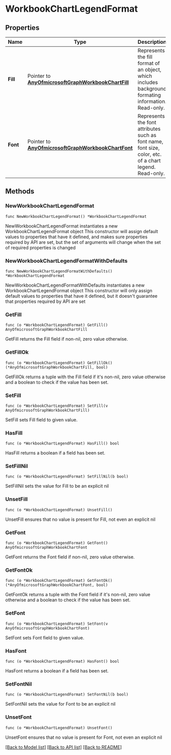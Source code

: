 # WorkbookChartLegendFormat

## Properties

Name | Type | Description | Notes
------------ | ------------- | ------------- | -------------
**Fill** | Pointer to [**AnyOfmicrosoftGraphWorkbookChartFill**](anyOf&lt;microsoft.graph.workbookChartFill&gt;.md) | Represents the fill format of an object, which includes background formating information. Read-only. | [optional] 
**Font** | Pointer to [**AnyOfmicrosoftGraphWorkbookChartFont**](anyOf&lt;microsoft.graph.workbookChartFont&gt;.md) | Represents the font attributes such as font name, font size, color, etc. of a chart legend. Read-only. | [optional] 

## Methods

### NewWorkbookChartLegendFormat

`func NewWorkbookChartLegendFormat() *WorkbookChartLegendFormat`

NewWorkbookChartLegendFormat instantiates a new WorkbookChartLegendFormat object
This constructor will assign default values to properties that have it defined,
and makes sure properties required by API are set, but the set of arguments
will change when the set of required properties is changed

### NewWorkbookChartLegendFormatWithDefaults

`func NewWorkbookChartLegendFormatWithDefaults() *WorkbookChartLegendFormat`

NewWorkbookChartLegendFormatWithDefaults instantiates a new WorkbookChartLegendFormat object
This constructor will only assign default values to properties that have it defined,
but it doesn't guarantee that properties required by API are set

### GetFill

`func (o *WorkbookChartLegendFormat) GetFill() AnyOfmicrosoftGraphWorkbookChartFill`

GetFill returns the Fill field if non-nil, zero value otherwise.

### GetFillOk

`func (o *WorkbookChartLegendFormat) GetFillOk() (*AnyOfmicrosoftGraphWorkbookChartFill, bool)`

GetFillOk returns a tuple with the Fill field if it's non-nil, zero value otherwise
and a boolean to check if the value has been set.

### SetFill

`func (o *WorkbookChartLegendFormat) SetFill(v AnyOfmicrosoftGraphWorkbookChartFill)`

SetFill sets Fill field to given value.

### HasFill

`func (o *WorkbookChartLegendFormat) HasFill() bool`

HasFill returns a boolean if a field has been set.

### SetFillNil

`func (o *WorkbookChartLegendFormat) SetFillNil(b bool)`

 SetFillNil sets the value for Fill to be an explicit nil

### UnsetFill
`func (o *WorkbookChartLegendFormat) UnsetFill()`

UnsetFill ensures that no value is present for Fill, not even an explicit nil
### GetFont

`func (o *WorkbookChartLegendFormat) GetFont() AnyOfmicrosoftGraphWorkbookChartFont`

GetFont returns the Font field if non-nil, zero value otherwise.

### GetFontOk

`func (o *WorkbookChartLegendFormat) GetFontOk() (*AnyOfmicrosoftGraphWorkbookChartFont, bool)`

GetFontOk returns a tuple with the Font field if it's non-nil, zero value otherwise
and a boolean to check if the value has been set.

### SetFont

`func (o *WorkbookChartLegendFormat) SetFont(v AnyOfmicrosoftGraphWorkbookChartFont)`

SetFont sets Font field to given value.

### HasFont

`func (o *WorkbookChartLegendFormat) HasFont() bool`

HasFont returns a boolean if a field has been set.

### SetFontNil

`func (o *WorkbookChartLegendFormat) SetFontNil(b bool)`

 SetFontNil sets the value for Font to be an explicit nil

### UnsetFont
`func (o *WorkbookChartLegendFormat) UnsetFont()`

UnsetFont ensures that no value is present for Font, not even an explicit nil

[[Back to Model list]](../README.md#documentation-for-models) [[Back to API list]](../README.md#documentation-for-api-endpoints) [[Back to README]](../README.md)


